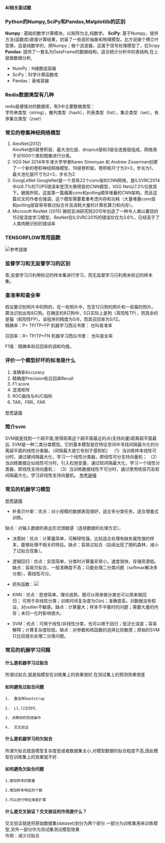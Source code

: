 #### AI相关面试题
### Python的Numpy,SciPy和Pandas,Matplotlib的区别
**Numpy** : 基础的数学计算模块，以矩阵为主,纯数学。
**SciPy**: 基于Numpy，提供方法(函数库)直接计算结果，封装了一些高阶抽象和物理模型。比方说做个傅立叶变换，这是纯数学的，用Numpy；做个滤波器，这属于信号处理模型了，在Scipy    
**Pandas**: 提供了一套名为DataFrame的数据结构，适合统计分析中的表结构,在上层做数据分析, 

* NumPy：N维数组容器
* SciPy：科学计算函数库
* Pandas：表格容器

### Redis数据类型有几种
redis是键值对的数据库，有5中主要数据类型：  
字符串类型（string），散列类型（hash），列表类型（list），集合类型（set），有序集合类型（zset）

### 常见的卷集神经网络模型
1. AlexNet(2012)  
AlexNet由5层卷积层、最大池化层、dropout层和3层全连接层组成，网络用于对1000个类别图像进行分类。  
2. VGG Net
2014年牛津大学学者Karen Simonyan 和 Andrew Zisserman创建了一个新的卷积神经网络模型，19层卷积层，卷积核尺寸为3×3，步长为1，最大池化层尺寸为2×2，步长为2.
3. GoogLeNet
GoogleNet是一个具有22个conv层的CNN网络，是ILSVRC2014中以6.7%的TOP5错误率登顶大赛榜首的CNN模型，VGG Net以7.3%位居其下。据我所知，这是第一篇偏离conv和polling顺序堆叠的CNN架构。而且这篇论文的作者也强调，这个模型需要着重考虑内存和功耗（大量堆叠conv层和polling层容易导致过拟合并且消耗大量的计算机算力和内存）。
4. Microsoft ResNet (2015)
微软亚洲研究院2015年创造了一种令人难以置信的152层深度学习模型，ResNet在ILSVRC2015的错误仅仅为3.6%，已经高于了人类肉眼识别的错误率  

### TENSORFLOW常用函数
![参考链接]('https://www.cnblogs.com/guoyaohua/p/9059605.html')


### 监督学习和无监督学习的区别
答;监督学习只利用标记的样本集进行学习，而无监督学习只利用未标记的样本集。

###  查准率和查全率
假设要识别照片中的狗的，在一些照片中，包含12只狗的照片和一些猫的照片。算法识别出有8只狗。在确定的8只狗中，5只实际上是狗（真阳性TP），而其余的是猫（假阳性FP）。该程序的精度为5/8，而其召回率为5/12。   
精确率：P= TP/TP+FP 机器学习西瓜书里： 也叫查准率

召回率：R= TP/TP+FN 机器学习西瓜书里：	也叫查全率

F1值：精确率和召回率的调和均值。

### 评价一个模型好坏的标准是什么
1. 准确率Accuracy
2. 精确度Precision和召回率Recall
3.  F1 score
4.  混淆矩阵
5. ROC曲线与AUC指标
6. TAR，FRR，FAR


[参考链接](https://www.zhihu.com/search?type=content&q=AI%E8%AF%84%E4%BB%B7%E4%B8%80%E4%B8%AA%E6%A8%A1%E5%9E%8B%E5%A5%BD%E5%9D%8F%E7%9A%84%E6%A0%87%E5%87%86%E6%98%AF%E4%BB%80%E4%B9%88)

### 简介svm
SVM就是找到一个超平面,使得距离这个超平面最近的点(支持向量)距离超平面最远.
SVM是一种二类分类模型。它的基本模型是在特征空间中寻找间隔最大化的分离超平面的线性分类器。（间隔最大是它有别于感知机）
（1）当训练样本线性可分时，通过硬间隔最大化，学习一个线性分类器，即线性可分支持向量机；
（2）当训练数据近似线性可分时，引入松弛变量，通过软间隔最大化，学习一个线性分类器，即线性支持向量机；
（3）当训练数据线性不可分时，通过使用核技巧及软间隔最大化，学习非线性支持向量机。
[参考链接](https://blog.csdn.net/Jum_Summer/article/details/80793835)

### 常见的机器学习模型
[参考链接](https://www.jianshu.com/p/ab539e9a7955)
* 朴素贝叶斯：优点：对小规模的数据表现很好，适合多分类任务，适合增量式训练。

缺点：对输入数据的表达形式很敏感（连续数据的处理方式）。

* 决策树：优点：计算量简单，可解释性强，比较适合处理有缺失属性值的样本，能够处理不相关的特征。缺点：容易过拟合（后续出现了随机森林，减小了过拟合现象）。

* 逻辑回归：优点：实现简单，分类时计算量非常小，速度很快，存储资源低。缺点：容易欠拟合，一般准确度不高；只能处理二分类问题（softmax解决多分类），需线性可分。

* 损失函数：![](https://img-blog.csdn.net/20170824141731590)

* KNN：优点：思想简单，理论成熟，既可以用来做分类也可以用来做回归； 可用于非线性分类；训练时间复杂度为O(n)；准确度高，对数据没有假设，对outlier不敏感。缺点：计算量大；样本不平衡时的问题；需要大量的内存；未归一化时影响很大。

* SVM：优点：可用于线性/非线性分类，也可以用于回归；低泛化误差；容易解释；计算复杂度较低。缺点：对参数和核函数的选择比较敏感；原始的SVM只比较擅长处理二分类问题。

### 常见的机器学习问题
#### 什么是机器学习过拟合
所谓过拟合,就是指模型在训练集上的效果很好,在测试集上的预测效果很差  
####  如何避免过拟合问题
    1.  重采样bootstrap

    2.  L1,l2正则化

    3. 决策树的剪枝操作

    4.  交叉验证
#### 什么是机器学习的欠拟合
所谓欠拟合就是模型复杂度低或者数据集太小,对模型数据的拟合程度不高,因此模型在训练集上的效果就不好.  
#### 如何避免欠拟合问题
    1.增加样本的数量

    2.增加样本特征的个数

    3.可以进行特征维度扩展

#### 什么是交叉验证？交叉验证的作用是什么？
交叉验证就是将原始数据集(dataset)划分为两个部分.一部分为训练集用来训练模型,另外一部分作为测试集测试模型效果.  
作用：减少过拟合  
